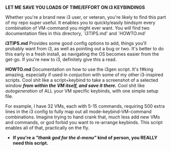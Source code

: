 **LET ME SAVE YOU LOADS OF TIME/EFFORT ON i3 KEYBINDINGS**

Whether you're a brand new i3 user, or veteran, you're likely to find this part of my repo super useful.  It enables you to quickly/easily bindsym every combination of VM-command you might ever want.  You will find two documentation files in this directory, \`i3TIPS.md' and \`HOWTO.md' 

**i3TIPS.md**
Provides some good config options to add, things you'll probably want from i3, as well as pointing out a bug or two.  It's better to do this early in a fresh install, as navigating the OS becomes easier from the get-go.  If you're new to i3, definitely give this a read.

**HOWTO.md**
Documentation on how to use the i3gen script.  It's f#king amazing, especially if used in conjuction with some of my other i3-inspired scripts.  Cool shit like a script+keybind to take a screenshot of a selected window ***from within the VM itself, and save it there.***  Cool shit like *autogeneration* of ALL your VM specific keybinds, with one simple setup file.  

For example, I have 32 VMs, each with 5-15 commands, requiring 500 extra lines in the i3 config to fully map out all mode-keybind-VM-command combinations.  Imagine trying to hand crank that, much less add new VMs and commands, or god forbid you want to re-arrange keybinds.  This script enables all of that, practically on the fly.  
- **If you're a *"thank god for the d-menu"* kind of person, you REALLY need this script.**
 

